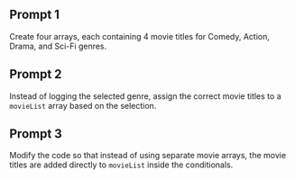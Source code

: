 ## Prompt 1
Create four arrays, each containing 4 movie titles for Comedy, Action, Drama, and Sci-Fi genres.

## Prompt 2
Instead of logging the selected genre, assign the correct movie titles to a `movieList` array based on the selection.

## Prompt 3
Modify the code so that instead of using separate movie arrays, the movie titles are added directly to `movieList` inside the conditionals.